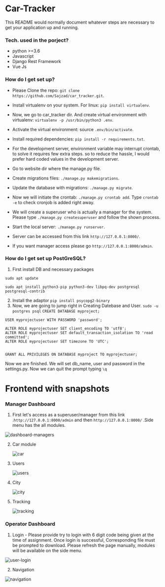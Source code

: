 # Car-Tracker
This README would normally document whatever steps are necessary to get your application up and running.

### Tech. used in the porject? ###
* python >=3.6
* Javascript
* Django Rest Framework
* Vue Js

### How do I get set up? ###

* Please Clone the repo: ```git clone https://github.com/Sajzad/car_tracker.git```.

* Install virtualenv on your system. For linux: ```pip install virtualenv```.

* Now, we go to car_tracker dir. And create virtual environment with virtualenv: ```virtualenv -p /usr/bin/python3 .env```.

* Activate the virtual environment: source ```.env/bin/activate```.

* Install required dependencies: ```pip install -r requirements.txt```.

* For the development server, environment variable may interrupt crontab, to solve it requires few extra steps. so to reduce the hassle, 	I would prefer hard coded values in the development server.

* Go to website dir where the manage.py file.

* Create migrations files: ```./manage.py makemigrations```.

* Update the database with migrations: ```./manage.py migrate```.

* Now we will initiate the crontab: ```./manage.py crontab add```. Type ```crontab -e``` to check cronjob is added right away.

* We will create a superuser who is actually a manager for the system. Please type ```./manage.py createsuperuser``` and follow the shown process.

* Start the local server: ```./manage.py runserver```.

* Server can be accessed from this link ```http://127.0.0.1:8000/```.

* If you want manager access please go ```http://127.0.0.1:8000/admin```.

### How do I get set up PostGreSQL? ###

1. First install DB and necessary packages
```
sudo apt update
```
```
sudo apt install python3-pip python3-dev libpq-dev postgresql postgresql-contrib
```
2. Install the adaptor 
```pip install psycopg2-binary``` 
3. Now, we are going to jump right in Creating Datebase and User. 
```sudo -u postgres psql``` 
```CREATE DATABASE myproject;``` 
```
USER myprojectuser WITH PASSWORD 'password';
```
```
ALTER ROLE myprojectuser SET client_encoding TO 'utf8';
ALTER ROLE myprojectuser SET default_transaction_isolation TO 'read committed';
ALTER ROLE myprojectuser SET timezone TO 'UTC';
```
```

GRANT ALL PRIVILEGES ON DATABASE myproject TO myprojectuser;

```
Now we are finished. We will set db_name, user and password in the settings.py. Now we can quit the prompt typing  ```\q```

# Frontend with snapshots

### Manager Dashboard ###

1. First let's access as a superuser/manager from this link .```http://127.0.0.1:8000/admin``` and then ```http://127.0.0.1:8000/``` .Side menu has the all modules.


![dashboard-managers](https://user-images.githubusercontent.com/42478821/150470840-7c0bb2e5-e336-4da1-9e1b-09b54499d1a2.png)


2. Car module


      ![car](https://user-images.githubusercontent.com/42478821/150472632-15bc197e-83dd-46dc-a6f0-2d37cfa91a61.png)

3. Users


      ![users](https://user-images.githubusercontent.com/42478821/150472686-e90c3800-50e5-4580-8d97-2e1bf7311da6.png)

4. City

      
      ![city](https://user-images.githubusercontent.com/42478821/150472742-7cc9e9f8-b3dd-4341-bcb2-8ace61e11618.png)

5. Tracking


      ![tracking](https://user-images.githubusercontent.com/42478821/150472784-312e06ff-2eb0-4c78-acca-fe4156a65092.png)


### Operator Dashboard ###

1. Login - Please provide try to login with 6 digit code being given at the time of assignment. Once login is successful, Corresponding file must be prompted to download. Please refresh the page manually, modules will be available on the side menu. 


![user-login](https://user-images.githubusercontent.com/42478821/150473401-16d0aea3-5764-45bf-8ab8-fb999de1b642.png)

2. Navigation


![navigation](https://user-images.githubusercontent.com/42478821/150474007-54812fe5-aa84-4ec8-aeec-d39998433ea4.png)


